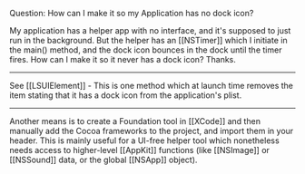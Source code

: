 Question: How can I make it so my Application has no dock icon?

My application has a helper app with no interface, and it's supposed to just run in the background. But the helper has an [[NSTimer]] which I initiate in the main() method, and the dock icon bounces in the dock until the timer fires. How can I make it so it never has a dock icon?
Thanks.

----
See [[LSUIElement]] - This is one method which at launch time removes the item stating that it has a dock icon from the application's plist.

----
Another means is to create a Foundation tool in [[XCode]] and then manually add the Cocoa frameworks to the project, and import them in your header.  This is mainly useful for a UI-free helper tool which nonetheless needs access to higher-level [[AppKit]] functions (like [[NSImage]] or [[NSSound]] data, or the global [[NSApp]] object).